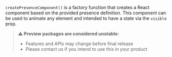 `createPresenceComponent()` is a factory function that creates a React component based on the provided presence definition. This component can be used to animate any element and intended to have a state via the `visible` prop.

<!-- Don't allow prettier to collapse code block into single line -->
<!-- prettier-ignore -->
> **⚠️ Preview packages are considered unstable:**
> - Features and APIs may change before final release
> - Please contact us if you intend to use this in your product
